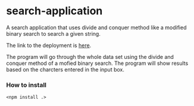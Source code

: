 # search-application
A search application that uses divide and conquer method like a modified binary search to search a given string.

The link to the deployment is [here](mysterious-thicket-97046.herokuapp.com).

The program will go through the whole data set using the divide and conquer method of a mofied binary search.
The program will show results based on the charcters entered in the input box.

### How to install
`<npm install .>`
